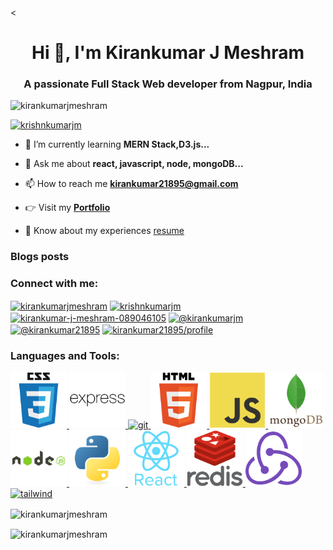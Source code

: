 <!-- - 👋 Hi, I’m Kirankumar J Meshram
- 👀 I’m interested in ... Software Devlopment
- 🌱 I’m currently learning ....MERN Stack, reactJS, Javascript,DSA...
- 💞️ I’m looking to collaborate on ... web devlopment projects...
- 👉 Visit my **[Portfolio](https://kirankumar-portfolio.netlify.app/)**
- 📫 How to reach me ... mail me at meshramkirankumarj@gmail.com
<h3 align="left"> <img src="https://komarev.com/ghpvc/?username=kirankumarjmeshram&label=Profile%20views&color=0e75b6&style=flat" alt="kiranumar j meshram" /> </h3>

## 🛠 Interests/Skills

 </br>
 
<div align='center'>
  
  ![HTML](https://img.shields.io/badge/html5%20-%23E34F26.svg?&style=for-the-badge&logo=html5&logoColor=white)&nbsp;
  ![CSS](https://img.shields.io/badge/css3%20-%231572B6.svg?&style=for-the-badge&logo=css3&logoColor=white)&nbsp;
  ![JavaScript](https://img.shields.io/badge/javascript%20-%23323330.svg?&style=for-the-badge&logo=javascript&logoColor=%23F7DF1E)&nbsp;
  ![React](https://img.shields.io/badge/react%20-%2320232a.svg?&style=for-the-badge&logo=react&logoColor=%2361DAFB)&nbsp;
  ![Redux](https://img.shields.io/badge/redux-%23593d88.svg?&style=for-the-badge&logo=redux&logoColor=white)&nbsp;
  ![Node.js](https://img.shields.io/badge/node.js%20-%2343853D.svg?&style=for-the-badge&logo=node.js&logoColor=white)&nbsp;
  ![MongoDB](https://img.shields.io/badge/MongoDB-%234ea94b.svg?&style=for-the-badge&logo=mongodb&logoColor=white)&nbsp;
  ![Tailwind](https://img.shields.io/badge/Tailwind_CSS-38B2AC?style=for-the-badge&logo=tailwind-css&logoColor=white)&nbsp;
  
</div> 
</br>

## :construction_worker: Stats So Far 
</br>
<p align='center'>
  <a href="#"><img src="https://github-readme-stats.vercel.app/api?username=kirankumarjmeshram&show_icons=true&count_private=true&theme=radical%22%20width=%22500%22"></a>
</p>
</br> -->

<<h1 align="center">Hi 👋, I'm Kirankumar J Meshram</h1>
<h3 align="center">A passionate Full Stack Web developer from Nagpur, India</h3>

<p align="left"> <img src="https://komarev.com/ghpvc/?username=kirankumarjmeshram&label=Profile%20views&color=0e75b6&style=flat" alt="kirankumarjmeshram" /> </p>

<p align="left"> <a href="https://twitter.com/krishnkumarjm" target="blank"><img src="https://img.shields.io/twitter/follow/krishnkumarjm?logo=twitter&style=for-the-badge" alt="krishnkumarjm" /></a> </p>

- 🌱 I’m currently learning **MERN Stack,D3.js...**

- 💬 Ask me about **react, javascript, node, mongoDB...**

- 📫 How to reach me **kirankumar21895@gmail.com**

- 👉 Visit my **[Portfolio](https://kirankumar-portfolio.netlify.app/)**

- 📄 Know about my experiences [resume](https://drive.google.com/file/d/1k3LhFPfQ8wFATzK02OwGy8VkX9M0vimr/view?usp=sharing)

### Blogs posts
<!-- BLOG-POST-LIST:START -->
<!-- BLOG-POST-LIST:END -->

<h3 align="left">Connect with me:</h3>
<p align="left">
<a href="https://codepen.io/kirankumarjmeshram" target="blank"><img align="center" src="https://raw.githubusercontent.com/rahuldkjain/github-profile-readme-generator/master/src/images/icons/Social/codepen.svg" alt="kirankumarjmeshram" height="30" width="40" /></a>
<a href="https://twitter.com/krishnkumarjm" target="blank"><img align="center" src="https://raw.githubusercontent.com/rahuldkjain/github-profile-readme-generator/master/src/images/icons/Social/twitter.svg" alt="krishnkumarjm" height="30" width="40" /></a>
<a href="https://linkedin.com/in/kirankumar-j-meshram-089046105" target="blank"><img align="center" src="https://raw.githubusercontent.com/rahuldkjain/github-profile-readme-generator/master/src/images/icons/Social/linked-in-alt.svg" alt="kirankumar-j-meshram-089046105" height="30" width="40" /></a>
<a href="https://hashnode.com/@kirankumarjm" target="blank"><img align="center" src="https://raw.githubusercontent.com/rahuldkjain/github-profile-readme-generator/master/src/images/icons/Social/hashnode.svg" alt="@kirankumarjm" height="30" width="40" /></a>
<a href="https://medium.com/@kirankumar21895" target="blank"><img align="center" src="https://raw.githubusercontent.com/rahuldkjain/github-profile-readme-generator/master/src/images/icons/Social/medium.svg" alt="@kirankumar21895" height="30" width="40" /></a>
<a href="https://auth.geeksforgeeks.org/user/kirankumar21895/profile" target="blank"><img align="center" src="https://raw.githubusercontent.com/rahuldkjain/github-profile-readme-generator/master/src/images/icons/Social/geeks-for-geeks.svg" alt="kirankumar21895/profile" height="30" width="40" /></a>
</p>

<h3 align="left">Languages and Tools:</h3>
<p align="left"> <a href="https://www.w3schools.com/css/" target="_blank" rel="noreferrer"> 
    <img src="https://raw.githubusercontent.com/devicons/devicon/master/icons/css3/css3-original-wordmark.svg" alt="css3" width="90" height="90"/> 
</a>
<a href="https://expressjs.com" target="_blank" rel="noreferrer"> 
    <img src="https://raw.githubusercontent.com/devicons/devicon/master/icons/express/express-original-wordmark.svg" alt="express" width="90" height="90"/> 
</a> 
<a href="https://git-scm.com/" target="_blank" rel="noreferrer"> 
    <img src="https://www.vectorlogo.zone/logos/git-scm/git-scm-icon.svg" alt="git" width="90" height="90"/> 
</a> 
<a href="https://www.w3.org/html/" target="_blank" rel="noreferrer"> 
    <img src="https://raw.githubusercontent.com/devicons/devicon/master/icons/html5/html5-original-wordmark.svg" alt="html5" width="90" height="90"/> 
</a> 
<a href="https://developer.mozilla.org/en-US/docs/Web/JavaScript" target="_blank" rel="noreferrer"> 
    <img src="https://raw.githubusercontent.com/devicons/devicon/master/icons/javascript/javascript-original.svg" alt="javascript" width="90" height="90"/> 
</a> 
<a href="https://www.mongodb.com/" target="_blank" rel="noreferrer"> 
    <img src="https://raw.githubusercontent.com/devicons/devicon/master/icons/mongodb/mongodb-original-wordmark.svg" alt="mongodb" width="90" height="90"/> 
</a> 
<a href="https://nodejs.org" target="_blank" rel="noreferrer"> 
    <img src="https://raw.githubusercontent.com/devicons/devicon/master/icons/nodejs/nodejs-original-wordmark.svg" alt="nodejs" width="90" height="90"/> 
</a> 
<a href="https://www.python.org" target="_blank" rel="noreferrer"> 
    <img src="https://raw.githubusercontent.com/devicons/devicon/master/icons/python/python-original.svg" alt="python" width="90" height="90"/> 
</a> 
<a href="https://reactjs.org/" target="_blank" rel="noreferrer"> 
    <img src="https://raw.githubusercontent.com/devicons/devicon/master/icons/react/react-original-wordmark.svg" alt="react" width="90" height="90"/> 
</a> 
<a href="https://redis.io" target="_blank" rel="noreferrer"> 
    <img src="https://raw.githubusercontent.com/devicons/devicon/master/icons/redis/redis-original-wordmark.svg" alt="redis" width="90" height="90"/> 
</a> 
<a href="https://redux.js.org" target="_blank" rel="noreferrer"> 
    <img src="https://raw.githubusercontent.com/devicons/devicon/master/icons/redux/redux-original.svg" alt="redux" width="90" height="90"/>
</a> <a href="https://tailwindcss.com/" target="_blank" rel="noreferrer"> 
    <img src="https://www.vectorlogo.zone/logos/tailwindcss/tailwindcss-icon.svg" alt="tailwind" width="90" height="90"/> 
</a> </p>

<p><img align="center" src="https://github-readme-stats.vercel.app/api/top-langs?username=kirankumarjmeshram&show_icons=true&locale=en&layout=compact" alt="kirankumarjmeshram" /></p>

<p><img align="center" src="https://github-readme-streak-stats.herokuapp.com/?user=kirankumarjmeshram&" alt="kirankumarjmeshram" /></p>

<!---
kirankumarjmeshram/kirankumarjmeshram is a ✨ special ✨ repository because its `README.md` (this file) appears on your GitHub profile.
You can click the Preview link to take a look at your changes.
--->
